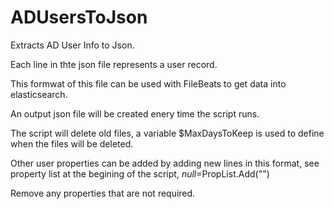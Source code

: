 # ADUsersToJson
Extracts AD User Info to Json.

Each line in thte json file represents a user record.

This formwat of this file can be used with FileBeats to get data into elasticsearch.

An output json file will be created enery time the script runs.

The script will delete old files, a variable $MaxDaysToKeep is used to define when the files will be deleted.

Other user properties can be added by adding new lines in this format, see property list at the begining of the script, $null=$PropList.Add("<Property name>")
  
Remove any properties that are not required.
